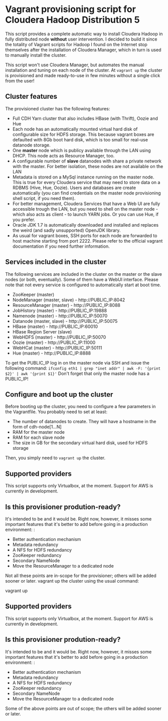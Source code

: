 Vagrant provisioning script for Cloudera Hadoop Distribution 5
==============================================================

This script provides a complete automatic way to install Cloudera Hadoop in fully distributed node **without** user intervention. I decided to build it since the totality of Vagrant scripts for Hadoop I found on the Internet stop themselves after the installation of Cloudera Manager, which in turn is used to manually install the cluster.

This script won't use Cloudera Manager, but automates the manual installation and tuning on each node of the cluster. At ``vagrant up`` the cluster is provisioned and made ready-to-use in few minutes without a single click from the user!

Cluster features
----------------
The provisioned cluster has the following features:

* Full CDH Yarn cluster that also includes HBase (with Thrift), Oozie and Hue
* Each node has an automatically mounted virtual hard disk of configurable size for HDFS storage. This because vagrant boxes are defaulted with 8Gb boot hard disk, which is too small for real-use datanode storage.
* One **master** node which is publicy available through the LAN using DHCP. This node acts as Resource Manager, too.
* A configurable number of **slave** datanodes with share a private network with the master. For better isolation, these nodes are not available on the LAN
* Metadata is stored on a MySql instance running on the master node. This is true for every Cloudera service that may need to store data on a RDBMS (Hive, Hue, Oozie). Users and databases are create automatically (you can find credentials on the master node provisioning shell script, if you need them).
* For better management, Cloudera Services that have a Web UI are fully accessible trough the LAN, but you need to shell on the master node - which also acts as client - to launch YARN jobs. Or you can use Hue, if you prefer.
* Oracle JDK 1.7 is automatically downloaded and installed and replaces the weird (and sadly unsupported) OpenJDK library.
* As usual for vagrant boxes, SSH ports for each node are forwarded to host machine starting from port 2222. Please refer to the official vagrant documentation if you need further information.

Services included in the cluster
--------------------------------
The following services are included in the cluster on the master or the slave nodes (or both, eventually). Some of them have a WebUI interface. Please note that not every service is configured to automatically start at boot time.

* ZooKeeper (master)
* NodeManager (master, slave) - http://PUBLIC_IP:8042
* ResourceManager (master)    - http://PUBLIC_IP:8088
* JobHistory (master)         - http://PUBLIC_IP:19888
* Namenode (master)           - http://PUBLIC_IP:50070
* Datanode (master, slave)    - http://PUBLIC_IP:50075
* HBase (master)              - http://PUBLIC_IP:60010
* HBase Region Server (slave)
* WebHDFS (master)            - http://PUBLIC_IP:50070
* Oozie (master)              - http://PUBLIC_IP:11000
* WebHCat (master)            - http://PUBLIC_IP:50111
* Hue (master)                - http://PUBLIC_IP:8888

To get the PUBLIC_IP log in on the master node via SSH and issue the following command:
  ``ifconfig eth1 | grep "inet addr" | awk -F: '{print $2}' | awk '{print $1}'``
Don't forget that only the master node has a PUBLIC_IP!
  
Configure and boot up the cluster
---------------------------------
Before booting up the cluster, you need to configure a few parameters in the Vagrantfile. You probably need to set at least:
* The number of datanodes to create. They will have a hostname in the form of cdh-node[1...N]
* RAM for the master node
* RAM for each slave node
* The size in GB for the secondary virtual hard disk, used for HDFS storage

Then, you simply need to ``vagrant up`` the cluster.
  
Supported providers
-------------------
This script supports only Virtualbox, at the moment. Support for AWS is currently in development.

Is this provisioner prodution-ready?
-------------------------------
It's intended to be and it would be. Right now, however, it misses some important features that it's better to add before going in a production environment:
:
* Better authentication mechanism
* Metadata redundancy
* A NFS for HDFS redundancy
* ZooKeeper redundancy
* Secondary NameNode
* Move the ResourceManager to a dedicated node

Not all these points are in-scope for the provisioner; others will be added sooner or later.
vagrant up the cluster using the usual command:

  vagrant up
  
Supported providers
-------------------
This script supports only Virtualbox, at the moment. Support for AWS is currently in development.

Is this provisioner prodution-ready?
-------------------------------
It's intended to be and it would be. Right now, however, it misses some important features that it's better to add before going in a production environment:
:
* Better authentication mechanism
* Metadata redundancy
* A NFS for HDFS redundancy
* ZooKeeper redundancy
* Secondary NameNode
* Move the ResourceManager to a dedicated node

Some of the above points are out of scope; the others will be added sooner or later.
